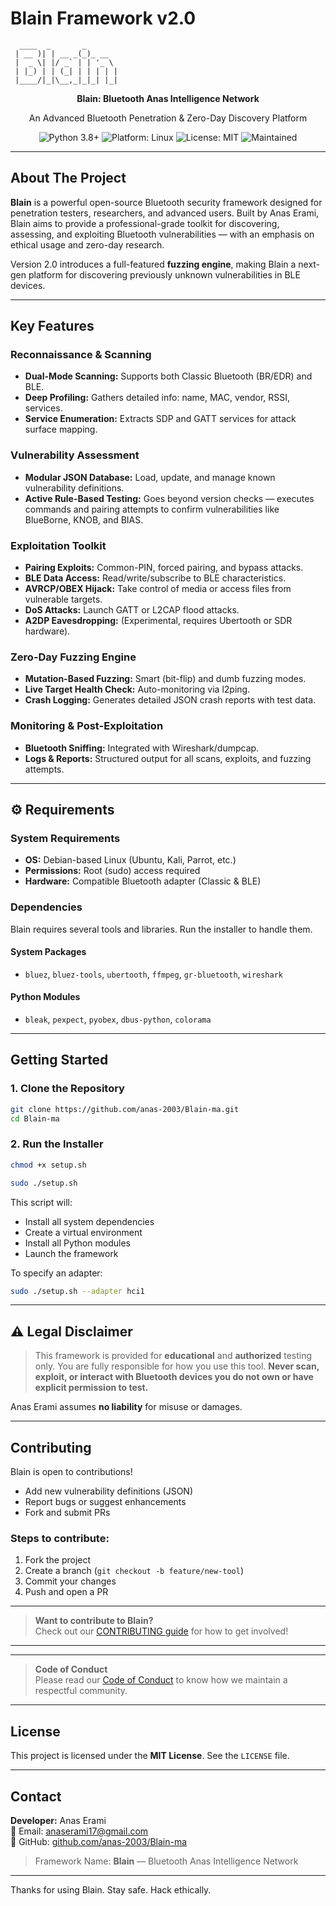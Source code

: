 # Blain Framework v2.0



```
  ____  _       _                  
 | __ )| | __ _(_)_ __ 
 |  _ \| |/ _` | | '_ \ 
 | |_) | | (_| | | | | |
 |____/|_|\__,_|_|_| |_|

```
<div align="center">
 
**Blain: Bluetooth Anas Intelligence Network**

An Advanced Bluetooth Penetration & Zero-Day Discovery Platform

</div>

<p align="center">
  <img src="https://img.shields.io/badge/Python-3.8+-blue.svg" alt="Python 3.8+">
  <img src="https://img.shields.io/badge/Platform-Linux-lightgrey.svg" alt="Platform: Linux">
  <img src="https://img.shields.io/badge/License-MIT-green.svg" alt="License: MIT">
  <img src="https://img.shields.io/badge/Maintained%3F-Yes-green.svg" alt="Maintained">
</p>

---

## About The Project

**Blain** is a powerful open-source Bluetooth security framework designed for penetration testers, researchers, and advanced users. Built by Anas Erami, Blain aims to provide a professional-grade toolkit for discovering, assessing, and exploiting Bluetooth vulnerabilities — with an emphasis on ethical usage and zero-day research.

Version 2.0 introduces a full-featured **fuzzing engine**, making Blain a next-gen platform for discovering previously unknown vulnerabilities in BLE devices.

---

## Key Features

### Reconnaissance & Scanning
- **Dual-Mode Scanning:** Supports both Classic Bluetooth (BR/EDR) and BLE.
- **Deep Profiling:** Gathers detailed info: name, MAC, vendor, RSSI, services.
- **Service Enumeration:** Extracts SDP and GATT services for attack surface mapping.

### Vulnerability Assessment
- **Modular JSON Database:** Load, update, and manage known vulnerability definitions.
- **Active Rule-Based Testing:** Goes beyond version checks — executes commands and pairing attempts to confirm vulnerabilities like BlueBorne, KNOB, and BIAS.

### Exploitation Toolkit
- **Pairing Exploits:** Common-PIN, forced pairing, and bypass attacks.
- **BLE Data Access:** Read/write/subscribe to BLE characteristics.
- **AVRCP/OBEX Hijack:** Take control of media or access files from vulnerable targets.
- **DoS Attacks:** Launch GATT or L2CAP flood attacks.
- **A2DP Eavesdropping:** (Experimental, requires Ubertooth or SDR hardware).

### Zero-Day Fuzzing Engine
- **Mutation-Based Fuzzing:** Smart (bit-flip) and dumb fuzzing modes.
- **Live Target Health Check:** Auto-monitoring via l2ping.
- **Crash Logging:** Generates detailed JSON crash reports with test data.

### Monitoring & Post-Exploitation
- **Bluetooth Sniffing:** Integrated with Wireshark/dumpcap.
- **Logs & Reports:** Structured output for all scans, exploits, and fuzzing attempts.

---

## ⚙ Requirements

### System Requirements
- **OS:** Debian-based Linux (Ubuntu, Kali, Parrot, etc.)
- **Permissions:** Root (sudo) access required
- **Hardware:** Compatible Bluetooth adapter (Classic & BLE)

### Dependencies

Blain requires several tools and libraries. Run the installer to handle them.

#### System Packages
- `bluez`, `bluez-tools`, `ubertooth`, `ffmpeg`, `gr-bluetooth`, `wireshark`

#### Python Modules
- `bleak`, `pexpect`, `pyobex`, `dbus-python`, `colorama`

---

## Getting Started

### 1. Clone the Repository
```bash
git clone https://github.com/anas-2003/Blain-ma.git
cd Blain-ma
```

### 2. Run the Installer
```bash
chmod +x setup.sh

sudo ./setup.sh
```

This script will:
- Install all system dependencies
- Create a virtual environment
- Install all Python modules
- Launch the framework

To specify an adapter:
```bash
sudo ./setup.sh --adapter hci1
```

---

## ⚠ Legal Disclaimer

> This framework is provided for **educational** and **authorized** testing only. You are fully responsible for how you use this tool. **Never scan, exploit, or interact with Bluetooth devices you do not own or have explicit permission to test.**

Anas Erami assumes **no liability** for misuse or damages.

---

## Contributing

Blain is open to contributions!

- Add new vulnerability definitions (JSON)
- Report bugs or suggest enhancements
- Fork and submit PRs

### Steps to contribute:
1. Fork the project
2. Create a branch (`git checkout -b feature/new-tool`)
3. Commit your changes
4. Push and open a PR

---

>  **Want to contribute to Blain?**  
> Check out our [CONTRIBUTING guide](CONTRIBUTING.md) for how to get involved!

---

---
> **Code of Conduct**   
> Please read our [Code of Conduct](code_of_conduct.md) to know how we maintain a respectful community.
---

## License

This project is licensed under the **MIT License**. See the `LICENSE` file.

---

## Contact

**Developer:** Anas Erami  
📧 Email: [anaserami17@gmail.com](mailto:anaserami17@gmail.com)  
🔗 GitHub: [github.com/anas-2003/Blain-ma](https://github.com/anas-2003/Blain-ma)

> Framework Name: **Blain** — Bluetooth Anas Intelligence Network

---

Thanks for using Blain. Stay safe. Hack ethically.
